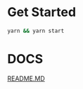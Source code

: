 # Get Started

```bash
yarn && yarn start
```

# DOCS

[README.MD](https://nhcuongng.github.io/api-service-controller/)